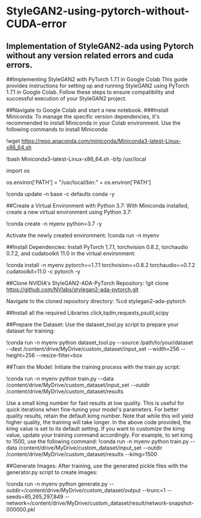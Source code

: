 # StyleGAN2-using-pytorch-without-CUDA-error
<h2>Implementation of StyleGAN2-ada using Pytorch without any version related errors and cuda errors.</h2>

##Implementing StyleGAN2 with PyTorch 1.7.1 in Google Colab
This guide provides instructions for setting up and running StyleGAN2 using PyTorch 1.7.1 in Google Colab. Follow these steps to ensure compatibility and successful execution of your StyleGAN2 project.

##Navigate to Google Colab and start a new notebook.
###Install Miniconda:
To manage the specific version dependencies, it's recommended to install Miniconda in your Colab environment. Use the following commands to install Miniconda:

!wget https://repo.anaconda.com/miniconda/Miniconda3-latest-Linux-x86_64.sh 

!bash Miniconda3-latest-Linux-x86_64.sh -bfp /usr/local

import os

os.environ['PATH'] = "/usr/local/bin:" + os.environ['PATH']

!conda update -n base -c defaults conda -y

##Create a Virtual Environment with Python 3.7:
With Miniconda installed, create a new virtual environment using Python 3.7:

!conda create -n myenv python=3.7 -y

Activate the newly created environment:
!conda run -n myenv

##Install Dependencies:
Install PyTorch 1.7.1, torchvision 0.8.2, torchaudio 0.7.2, and cudatoolkit 11.0 in the virtual environment:

!conda install -n myenv pytorch==1.7.1 torchvision==0.8.2 torchaudio==0.7.2 cudatoolkit=11.0 -c pytorch -y

##Clone NVIDIA's StyleGAN2-ADA-PyTorch Repository:
!git clone https://github.com/NVlabs/stylegan2-ada-pytorch.git 

Navigate to the cloned repository directory:
%cd stylegan2-ada-pytorch

##Install all the required Libraries
click,tqdm,requests,psutil,scipy

##Prepare the Dataset:
Use the dataset_tool.py script to prepare your dataset for training:

!conda run -n myenv python dataset_tool.py --source /path/to/your/dataset --dest /content/drive/MyDrive/custom_dataset/input_set --width=256 --height=256 --resize-filter=box

##Train the Model:
Initiate the training process with the train.py script:

!conda run -n myenv python train.py --data /content/drive/MyDrive/custom_dataset/input_set --outdir /content/drive/MyDrive/custom_dataset/results

Use a small kimg number for fast results at low quality. This is useful for quick iterations when fine-tuning your model's parameters.
For better quality results, retain the default kimg number. Note that while this will yield higher quality, the training will take longer.
In the above code provided, the kimg value is set to its default setting.
If you want to customize the kimg value, update your training command accordingly. For example, to set kimg to 1500, use the following command:
!conda run -n myenv python train.py --data /content/drive/MyDrive/custom_dataset/input_set --outdir /content/drive/MyDrive/custom_dataset/results --kimg=1500

##Generate Images:
After training, use the generated pickle files with the generator.py script to create images:

!conda run -n myenv python generate.py --outdir=/content/drive/MyDrive/custom_dataset/output --trunc=1 --seeds=85,265,297,849 --network=/content/drive/MyDrive/custom_dataset/result/network-snapshot-000000.pkl
